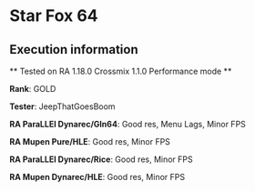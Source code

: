 # Star Fox 64 

## Execution information


** Tested on RA 1.18.0 Crossmix 1.1.0 Performance mode **


**Rank**: GOLD


**Tester**: JeepThatGoesBoom



**RA ParaLLEl Dynarec/Gln64**: Good res, Menu Lags, Minor FPS


**RA Mupen Pure/HLE**: Good res, Minor FPS


**RA ParaLLEl Dynarec/Rice**: Good res, Minor FPS


**RA Mupen Dynarec/HLE**: Good res, Minor FPS